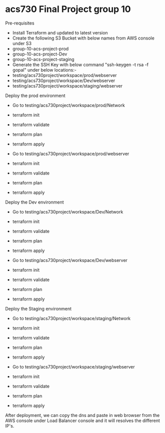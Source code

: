 # acs730 Final Project group 10
Pre-requisites
- Install Terraform and updated to latest version
- Create the following S3 Bucket with below names from AWS console under S3
- group-10-acs-project-prod
- group-10-acs-project-Dev
- group-10-acs-project-staging
- Generate the SSH Key with below command "ssh-keygen -t rsa -f gopal" under below locations:-
- testing/acs730project/workspace/prod/webserver
- testing/acs730project/workspace/Dev/webserver
- testing/acs730project/workspace/staging/webserver

Deploy the prod environment 
- Go to testing/acs730project/workspace/prod/Network
- terraform init
- terraform validate
- terraform plan
- terraform apply

- Go to testing/acs730project/workspace/prod/webserver
- terraform init
- terraform validate
- terraform plan
- terraform apply

Deploy the Dev environment 

- Go to testing/acs730project/workspace/Dev/Network
- terraform init
- terraform validate
- terraform plan
- terraform apply

- Go to testing/acs730project/workspace/Dev/webserver
- terraform init
- terraform validate
- terraform plan
- terraform apply

Deploy the Staging environment

- Go to testing/acs730project/workspace/staging/Network
- terraform init
- terraform validate
- terraform plan
- terraform apply

- Go to testing/acs730project/workspace/staging/webserver
- terraform init
- terraform validate
- terraform plan
- terraform apply

After deployment, we can copy the dns and paste in web browser from the AWS console under Load Balancer console and it will resolves the different IP's.
